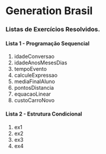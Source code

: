 # Generation Brasil

<h3>Listas de Exercícios Resolvidos.</h3>

<h4>Lista 1 - Programação Sequencial</h4>  
    <ol>
		<li> idadeConversao</li>
        <li> idadeAnosMesesDias</li>
	    <li> tempoEvento</li>
	    <li> calculeExpressao</li>
	    <li> mediaFinalAluno</li>
	    <li> pontosDistancia</li>	
	    <li> equacaoLinear</li>
	    <li> custoCarroNovo</li>
	</ol>

<h4>Lista 2 - Estrutura Condicional</h4>  
	<ol>
		<li> ex1</li>
	    <li> ex2</li>
	    <li> ex3</li>
	    <li> ex4</li>
	</ol>